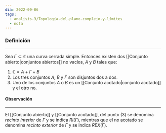 ```yaml
---
dia: 2022-09-06
tags:
  - analisis-3/Topología-del-plano-complejo-y-límites
  - nota
---
```

### Definición
---
Sea $\Gamma \subset \mathbb{C}$  una curva cerrada simple. Entonces existen dos [[Conjunto abierto|conjuntos abiertos]] no vacíos, $A$ y $B$ tales que:

1) $\mathbb{C} = A + \Gamma + B$
2) Los tres conjuntos $A$, $B$ y $\Gamma$ son disjuntos dos a dos.
3) Uno de los conjuntos $A$ o $B$ es un [[Conjunto acotado|conjunto acotado]] y el otro no.

#### Observación
---
El [[Conjunto abierto]] y [[Conjunto acotado]], del punto (3) se denomina _recinto interior_ de $\Gamma$ y se indica $RI(\Gamma)$, mientras que el no acotado se denomina _recinto exterior_ de $\Gamma$ y se indica $REX(\Gamma)$.